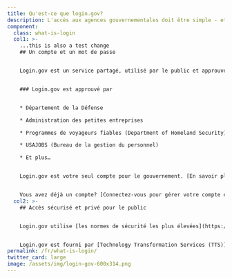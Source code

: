 ```yaml
---
title: Qu'est-ce que login.gov?
description: L'accès aux agences gouvernementales doit être simple - et sécurisé.
component:
  class: what-is-login
  col1: >-
    ...this is also a test change
    ## Un compte et un mot de passe


    Login.gov est un service partagé, utilisé par le public et approuvé par les agences gouvernementales. Avec un compte login.gov, vous évitez de devoir mémoriser différents mots de passe pour chaque agence et rationalisez votre processus de connexion.


    ### Login.gov est approuvé par


    * Département de la Défense

    * Administration des petites entreprises

    * Programmes de voyageurs fiables (Department of Homeland Security)

    * USAJOBS (Bureau de la gestion du personnel)

    * Et plus…


    Login.gov est votre seul compte pour le gouvernement. [En savoir plus sur la création d’un compte](https://login.gov/fr/create-an-account/).


    Vous avez déjà un compte? [Connectez-vous pour gérer votre compte et mettre à jour vos informations personnelles ou vos options de sécurité](https://secure.login.gov/).
  col2: >-
    ## Accès sécurisé et privé pour le public


    Login.gov utilise [les normes de sécurité les plus élevées](https://login.gov/fr/security/) pour protéger vos informations, y compris la vérification d’identité et [l’authentification à deux facteurs](https://login.gov/fr/help/authentication-methods/which-authentication-method-should-i-use/).


    Login.gov est fourni par [Technology Transformation Services (TTS)](https://www.gsa.gov/tts).
permalink: /fr/what-is-login/
twitter_card: large
image: /assets/img/login-gov-600x314.png
---
```

